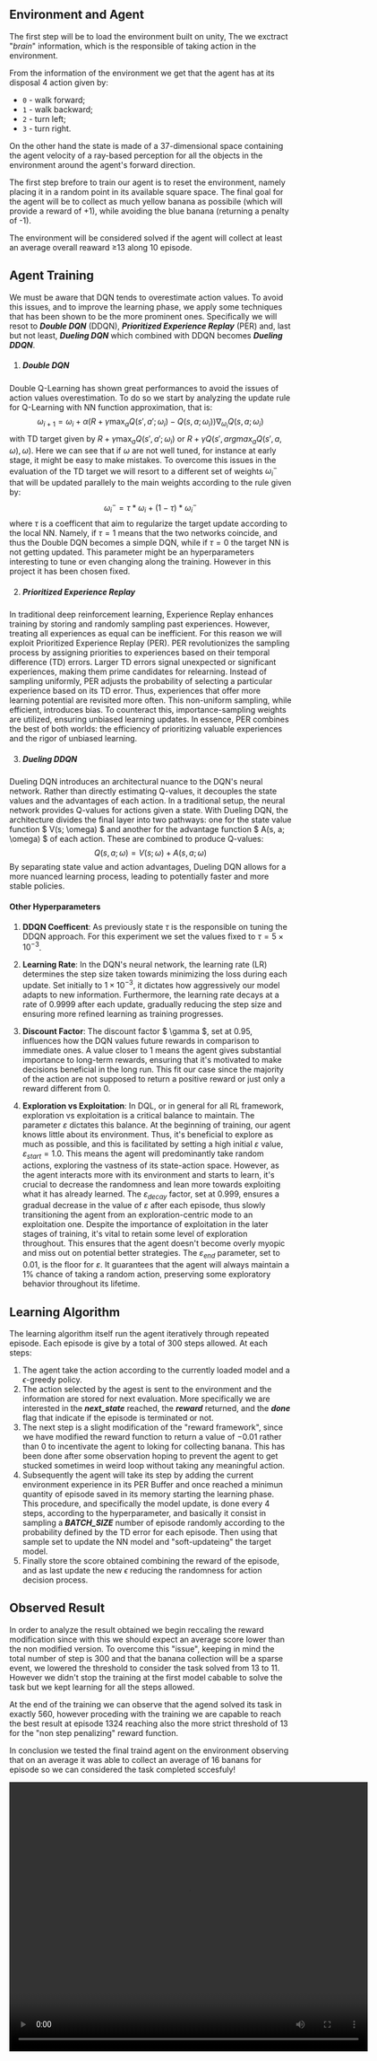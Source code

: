## Environment and Agent

The first step will be to load the environment built on unity, The we exctract "_brain_" information, which is the responsible of taking action in the environment.

From the information of the environment we get that the agent has at its disposal 4 action given by:

- `0` - walk forward;
- `1` - walk backward;
- `2` - turn left;
- `3` - turn right.

On the other hand the state is made of a 37-dimensional space containing the agent velocity of a ray-based perception for all the objects in the environment around the agent's forward direction.

The first step brefore to train our agent is to reset the environment, namely placing it in a random point in its available square space. The final goal for the agent will be to collect as much yellow banana as possibile (which will provide a reward of +1), while avoiding the blue banana (returning a penalty of -1).

The environment will be considered solved if the agent will collect at least an average overall reaward &ge;13 along 10 episode.


## Agent Training

We must be aware that DQN tends to overestimate action values. To avoid this issues, and to improve the learning phase, we apply some techniques that has been shown to be the more prominent ones.
Specifically we will resot to **_Double DQN_** (DDQN), **_Prioritized Experience Replay_** (PER) and, last but not least, **_Dueling DQN_** which combined with DDQN becomes **_Dueling DDQN_**.

1. ##### Double DQN
Double Q-Learning has shown great performances to avoid the issues of action values overestimation. To do so we start by analyzing the update rule for Q-Learning with NN function approximation, that is:
$$\omega_{i+1} = \omega_i + \alpha \left( R + \gamma \max_a Q(s', a'; \omega_i) - Q(s, a; \omega_i) \right) \nabla_{\omega_i} Q(s, a; \omega_i)$$
with TD target given by $R + \gamma \max_a Q(s', a'; \omega_i)$ or $R + \gamma Q(s', argmax_aQ(s', a, \omega), \omega)$. Here we can see that if $\omega$ are not well tuned, for instance at early stage, it might be easy to make mistakes.
To overcome this issues in the evaluation of the TD target we will resort to a different set of weights $\omega^-_i$ that will be updated parallely to the main weights according to the rule given by:
$$\omega^-_i = \tau * \omega_i + (1 - \tau) * \omega^-_i$$
where $\tau$ is a coefficent that aim to regularize the target update according to the local NN. Namely, if $\tau = 1$ means that the two networks coincide, and thus the Double DQN becomes a simple DQN, while if $\tau = 0$ the target NN is not getting updated. This parameter might be an hyperparameters interesting to tune or even changing along the training. However in this project it has been chosen fixed.

2. ##### Prioritized Experience Replay
In traditional deep reinforcement learning, Experience Replay enhances training by storing and randomly sampling past experiences. However, treating all experiences as equal can be inefficient. For this reason we will exploit Prioritized Experience Replay (PER).
PER revolutionizes the sampling process by assigning priorities to experiences based on their temporal difference (TD) errors. Larger TD errors signal unexpected or significant experiences, making them prime candidates for relearning. Instead of sampling uniformly, PER adjusts the probability of selecting a particular experience based on its TD error. Thus, experiences that offer more learning potential are revisited more often.
This non-uniform sampling, while efficient, introduces bias. To counteract this, importance-sampling weights are utilized, ensuring unbiased learning updates. In essence, PER combines the best of both worlds: the efficiency of prioritizing valuable experiences and the rigor of unbiased learning.

3. ##### Dueling DDQN
Dueling DQN introduces an architectural nuance to the DQN's neural network. Rather than directly estimating Q-values, it decouples the state values and the advantages of each action.
In a traditional setup, the neural network provides Q-values for actions given a state. With Dueling DQN, the architecture divides the final layer into two pathways: one for the state value function $ V(s; \omega) $ and another for the advantage function $ A(s, a; \omega) $ of each action. These are combined to produce Q-values:
$$Q(s, a; \omega) = V(s; \omega) + A(s, a; \omega)$$
By separating state value and action advantages, Dueling DQN allows for a more nuanced learning process, leading to potentially faster and more stable policies.

#### Other Hyperparameters

1. **DDQN Coefficent**: As previously state $\tau$ is the responsible on tuning the DDQN approach. For this experiment we set the values fixed to $\tau=5 \times 10^{-3}$.
2. **Learning Rate**: In the DQN's neural network, the learning rate (LR) determines the step size taken towards minimizing the loss during each update. Set initially to $1 \times 10^{-3}$, it dictates how aggressively our model adapts to new information. Furthermore, the learning rate decays at a rate of 0.9999 after each update, gradually reducing the step size and ensuring more refined learning as training progresses.
3. **Discount Factor**: The discount factor $ \gamma $, set at 0.95, influences how the DQN values future rewards in comparison to immediate ones. A value closer to 1 means the agent gives substantial importance to long-term rewards, ensuring that it's motivated to make decisions beneficial in the long run. This fit our case since the majority of the action are not supposed to return a positive reward or just only a reward different from 0.

4. **Exploration vs Exploitation**: In DQL, or in general for all RL framework, exploration vs exploitation is a critical balance to maintain. The parameter $\varepsilon$ dictates this balance. At the beginning of training, our agent knows little about its environment. Thus, it's beneficial to explore as much as possible, and this is facilitated by setting a high initial $\varepsilon$ value, $\varepsilon_{start} = 1.0$. This means the agent will predominantly take random actions, exploring the vastness of its state-action space.
However, as the agent interacts more with its environment and starts to learn, it's crucial to decrease the randomness and lean more towards exploiting what it has already learned. The $\varepsilon_{decay}$ factor, set at $0.999$, ensures a gradual decrease in the value of $\varepsilon$ after each episode, thus slowly transitioning the agent from an exploration-centric mode to an exploitation one.
Despite the importance of exploitation in the later stages of training, it's vital to retain some level of exploration throughout. This ensures that the agent doesn't become overly myopic and miss out on potential better strategies. The $\varepsilon_{end}$ parameter, set to $0.01$, is the floor for $\varepsilon$. It guarantees that the agent will always maintain a $1\%$ chance of taking a random action, preserving some exploratory behavior throughout its lifetime.

## Learning Algorithm

The learning algorithm itself run the agent iteratively through repeated episode. Each episode is give by a total of 300 steps allowed. At each steps:

1. The agent take the action according to the currently loaded model and a $\epsilon$-greedy policy. 
2. The action selected by the agest is sent to the environment and the information are stored for next evaluation. More specifically we are interested in the **_next_state_** reached, the **_reward_** returned, and the **_done_** flag that indicate if the episode is terminated or not.
3. The next step is a slight modification of the "reward framework", since we have modified the reward function to return a value of $-0.01$ rather than $0$ to incentivate the agent to loking for collecting banana. This has been done after some observation hoping to prevent the agent to get stucked sometimes in weird loop without taking any meaningful action.
4. Subsequently the agent will take its step by adding the current environment experience in its PER Buffer and once reached a minimun quantity of episode saved in its memory starting the learning phase. This procedure, and specifically the model update, is done every $4$ steps, according to the hyperparameter, and basically it consist in sampling a **_BATCH_SIZE_** number of episode randomly according to the probability defined by the TD error for each episode. Then using that sample set to update the NN model and "soft-updateing" the target model.
5. Finally store the score obtained combining the reward of the episode, and as last update the new $\epsilon$ reducing the randomness for action decision process.

## Observed Result

In order to analyze the result obtained we begin reccaling the reward modification since with this we should expect an average score lower than the non modified version. To overcome this "issue", keeping in mind the total number of step is 300 and that the banana collection will be a sparse event, we lowered the threshold to consider the task solved from $13$ to $11$. However we didn't stop the training at the first model cabable to solve the task but we kept learning for all the steps allowed.

At the end of the training we can observe that the agend solved its task in exactly 560, however proceding with the training we are capable to reach the best result at episode 1324 reaching also the more strict threshold of 13 for the "non step penalizing" reward function.

In conclusion we tested the final traind agent on the environment observing that on an average it was able to collect an average of 16 banans for episode so we can considered the task completed sccesfuly!

<video width="640" height="480" controls autoplay loop>
  <source src="banana.mp4" type="video/mp4">
</video>